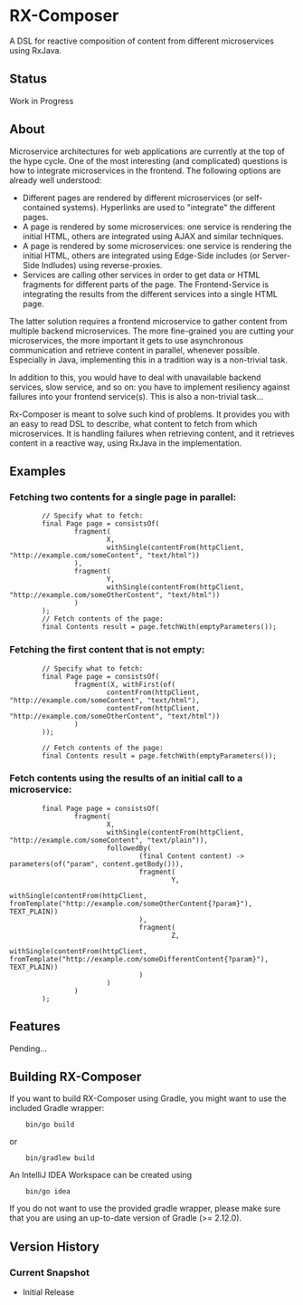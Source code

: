 # RX-Composer

A DSL for reactive composition of content from different microservices using RxJava.

## Status

Work in Progress

## About

Microservice architectures for web applications are currently at the top of the hype cycle. One of the most interesting (and complicated)
questions is how to integrate microservices in the frontend. The following options are already well understood:
* Different pages are rendered by different microservices (or self-contained systems). Hyperlinks are used to "integrate" the different pages.
* A page is rendered by some microservices: one service is rendering the initial HTML, others are integrated using AJAX and similar techniques.
* A page is rendered by some microservices: one service is rendering the initial HTML, others are integrated using Edge-Side includes (or Server-Side Indludes) using reverse-proxies.
* Services are calling other services in order to get data or HTML fragments for different parts of the page. The Frontend-Service is integrating the results from the different services into a single HTML page.

The latter solution requires a frontend microservice to gather content from multiple backend microservices. The more fine-grained you are cutting your microservices, the more important it gets to use asynchronous communication and retrieve content in parallel, whenever possible. Especially in Java, implementing this in a tradition way is a non-trivial task.

In addition to this, you would have to deal with unavailable backend services, slow service, and so on: you have to implement resiliency against failures into your frontend service(s). This is also a non-trivial task...

Rx-Composer is meant to solve such kind of problems. It provides you with an easy to read DSL to describe, what content to fetch from which microservices. It is handling failures when retrieving content, and it retrieves content in a reactive way, using RxJava in the implementation.

## Examples

### Fetching two contents for a single page in parallel:
       
            // Specify what to fetch:
            final Page page = consistsOf(
                    fragment(
                            X,
                            withSingle(contentFrom(httpClient, "http://example.com/someContent", "text/html"))
                    ),
                    fragment(
                            Y,
                            withSingle(contentFrom(httpClient, "http://example.com/someOtherContent", "text/html"))
                    )
            );
            // Fetch contents of the page:
            final Contents result = page.fetchWith(emptyParameters());

### Fetching the first content that is not empty:

            // Specify what to fetch:
            final Page page = consistsOf(
                    fragment(X, withFirst(of(
                            contentFrom(httpClient, "http://example.com/someContent", "text/html"),
                            contentFrom(httpClient, "http://example.com/someOtherContent", "text/html"))
                    )
            ));

            // Fetch contents of the page:
            final Contents result = page.fetchWith(emptyParameters());

### Fetch contents using the results of an initial call to a microservice:

            final Page page = consistsOf(
                    fragment(
                            X,
                            withSingle(contentFrom(httpClient, "http://example.com/someContent", "text/plain")),
                            followedBy(
                                    (final Content content) -> parameters(of("param", content.getBody())),
                                    fragment(
                                            Y,
                                            withSingle(contentFrom(httpClient, fromTemplate("http://example.com/someOtherContent{?param}"), TEXT_PLAIN))
                                    ),
                                    fragment(
                                            Z,
                                            withSingle(contentFrom(httpClient, fromTemplate("http://example.com/someDifferentContent{?param}"), TEXT_PLAIN))
                                    )
                            )
                    )
            );
            
## Features

Pending...

## Building RX-Composer

If you want to build RX-Composer using Gradle, you might want to use
 the included Gradle wrapper:

```
    bin/go build
```
 or

```
    bin/gradlew build
```

 An IntelliJ IDEA Workspace can be created using

```
    bin/go idea
```

If you do not want to use the provided gradle wrapper, please make sure
that you are using an up-to-date version of Gradle (>= 2.12.0).

## Version History

### Current Snapshot

* Initial Release
